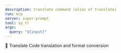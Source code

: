 ```yaml
---
description: translate command (alias of translate)
run: mcp
server: super-prompt
tool: sp_tr
args:
  query: "${input}"
---
```


🔀 Translate Code translation and format conversion
